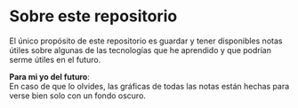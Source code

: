 # Sobre este repositorio

El único propósito de este repositorio es guardar y tener disponibles notas útiles sobre algunas de las tecnologías que he aprendido y que podrían serme útiles en el futuro.

**Para mi yo del futuro**:\
En caso de que lo olvides, las gráficas de todas las notas están hechas para verse bien solo con un fondo oscuro.
